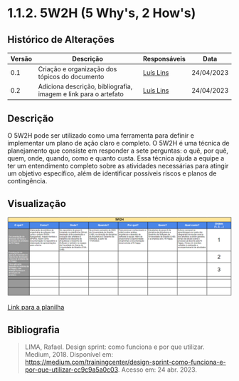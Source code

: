 # 1.1.2. 5W2H (5 Why's, 2 How's)

## Histórico de Alterações

| Versão | Descrição | Responsáveis | Data |
| -- | -- | -- | -- |
| 0.1  | Criação e organização dos tópicos do documento | [Luís Lins](https://github.com/luisgaboardi) | 24/04/2023 |
| 0.2  | Adiciona descrição, bibliografia, imagem e link para o artefato | [Luís Lins](https://github.com/luisgaboardi) | 24/04/2023 |

## Descrição
O 5W2H pode ser utilizado como uma ferramenta para definir e implementar um plano de ação claro e completo. O 5W2H é uma técnica de planejamento que consiste em responder a sete perguntas: o quê, por quê, quem, onde, quando, como e quanto custa. Essa técnica ajuda a equipe a ter um entendimento completo sobre as atividades necessárias para atingir um objetivo específico, além de identificar possíveis riscos e planos de contingência.

## Visualização

![5W2H](../Imagens/5W2H.png)

[Link para a planilha](https://docs.google.com/spreadsheets/d/e/2PACX-1vR10MHa18rd32bkKh9eUXNH43sEaP49ChFU3YoeiUlGLwiII3XqjsRu0cXFVi-PRtAptTKHk6t1pMkA/pubhtml)

## Bibliografia
> LIMA, Rafael. Design sprint: como funciona e por que utilizar. Medium, 2018. Disponível em: https://medium.com/trainingcenter/design-sprint-como-funciona-e-por-que-utilizar-cc9c9a5a0c03. Acesso em: 24 abr. 2023.